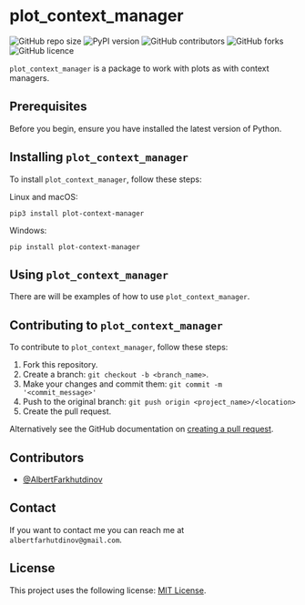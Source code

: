 # plot_context_manager

![GitHub repo size](https://img.shields.io/github/repo-size/AlbertFarkhutdinov/plot_context_manager)
![PyPI version](https://img.shields.io/pypi/v/plot-context-manager)
![GitHub contributors](https://img.shields.io/github/contributors/AlbertFarkhutdinov/plot_context_manager)
![GitHub forks](https://img.shields.io/github/forks/AlbertFarkhutdinov/plot_context_manager?style=social)
![GitHub licence](https://img.shields.io/github/license/AlbertFarkhutdinov/plot_context_manager)

`plot_context_manager` is a package to work with plots as with context managers.

## Prerequisites

Before you begin, ensure you have installed the latest version of Python.

## Installing `plot_context_manager`

To install `plot_context_manager`, follow these steps:

Linux and macOS:
```
pip3 install plot-context-manager
```

Windows:
```
pip install plot-context-manager
```
## Using `plot_context_manager`

There are will be examples of how to use `plot_context_manager`.

## Contributing to `plot_context_manager`
To contribute to `plot_context_manager`, follow these steps:

1. Fork this repository.
2. Create a branch: `git checkout -b <branch_name>`.
3. Make your changes and commit them: `git commit -m '<commit_message>'`
4. Push to the original branch: `git push origin <project_name>/<location>`
5. Create the pull request.

Alternatively see the GitHub documentation on [creating a pull request](https://help.github.com/en/github/collaborating-with-issues-and-pull-requests/creating-a-pull-request).

## Contributors

* [@AlbertFarkhutdinov](https://github.com/AlbertFarkhutdinov) 

## Contact

If you want to contact me you can reach me at `albertfarhutdinov@gmail.com`.

## License
This project uses the following license: [MIT License](https://github.com/AlbertFarkhutdinov/plot_context_manager/blob/main/LICENSE).